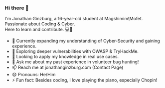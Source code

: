 ### Hi there 👋<br>
I'm Jonathan Ginzburg, a 16-year-old student at Magshimim\Mofet.<br>
Passionate about Coding & Cyber.<br>
Here to learn and contribute. 💻🚀<br>

- 🔭 Currently expanding my understanding of Cyber-Security and gaining experience.
- 🌱 Exploring deeper vulnerabilities with OWASP & TryHackMe.
- 👯 Looking to apply my knowledge in real use cases.
- 💬 Ask me about my past experience in volunteer bug hunting!
- 📫 Reach me at jonathanginzburg.com (Contact Page)
- 😄 Pronouns: He/Him
- ⚡ Fun fact: Besides coding, I love playing the piano, especially Chopin!
